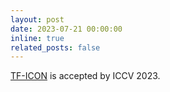 ```yaml
---
layout: post
date: 2023-07-21 00:00:00
inline: true
related_posts: false
---
```


[TF-ICON](https://arxiv.org/abs/2307.12493) is accepted by ICCV 2023.
